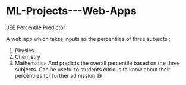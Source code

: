 # ML-Projects---Web-Apps
JEE Percentile Predictor

A web app which takes inputs as the percentiles of three subjects :
1. Physics
2. Chemistry
3. Mathematics
And predicts the overall percentile based on the three subjects.
Can be useful to students curious to know about their percentiles for further admission.😅
